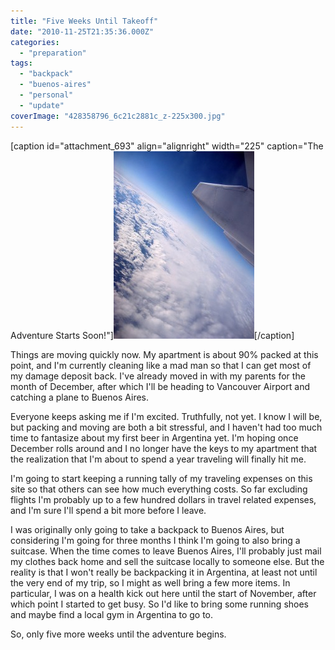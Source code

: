 ```yaml
---
title: "Five Weeks Until Takeoff"
date: "2010-11-25T21:35:36.000Z"
categories: 
  - "preparation"
tags: 
  - "backpack"
  - "buenos-aires"
  - "personal"
  - "update"
coverImage: "428358796_6c21c2881c_z-225x300.jpg"
---
```


\[caption id="attachment\_693" align="alignright" width="225" caption="The Adventure Starts Soon!"\][![](images/428358796_6c21c2881c_z-225x300.jpg "Airplane")](http://www.migratorynerd.com/wordpress/wp-content/uploads/2010/11/428358796_6c21c2881c_z.jpg)\[/caption\]

Things are moving quickly now. My apartment is about 90% packed at this point, and I'm currently cleaning like a mad man so that I can get most of my damage deposit back. I've already moved in with my parents for the month of December, after which I'll be heading to Vancouver Airport and catching a plane to Buenos Aires.

Everyone keeps asking me if I'm excited. Truthfully, not yet. I know I will be, but packing and moving are both a bit stressful, and I haven't had too much time to fantasize about my first beer in Argentina yet. I'm hoping once December rolls around and I no longer have the keys to my apartment that the realization that I'm about to spend a year traveling will finally hit me.

I'm going to start keeping a running tally of my traveling expenses on this site so that others can see how much everything costs. So far excluding flights I'm probably up to a few hundred dollars in travel related expenses, and I'm sure I'll spend a bit more before I leave.

I was originally only going to take a backpack to Buenos Aires, but considering I'm going for three months I think I'm going to also bring a suitcase. When the time comes to leave Buenos Aires, I'll probably just mail my clothes back home and sell the suitcase locally to someone else. But the reality is that I won't really be backpacking it in Argentina, at least not until the very end of my trip, so I might as well bring a few more items. In particular, I was on a health kick out here until the start of November, after which point I started to get busy. So I'd like to bring some running shoes and maybe find a local gym in Argentina to go to.

So, only five more weeks until the adventure begins.
